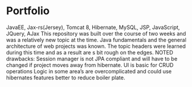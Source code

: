 # Portfolio
JavaEE, Jax-rs(Jersey), Tomcat 8, Hibernate, MySQL, JSP, JavaScript, JQuery, AJax
This repository was built over the course of two weeks and was a relatively new topic at the time. Java fundamentals and the general architecture of web projects was known. The topic headers were learned during this time and as a result are s bit rough on the edges. 
NOTED drawbacks:
Session manager is not JPA compliant and will have to be changed if project moves away from hibernate. 
UI is basic for CRUD operations
Logic in some area’s are overcomplicated and could use hibernates features better to reduce boiler plate. 
